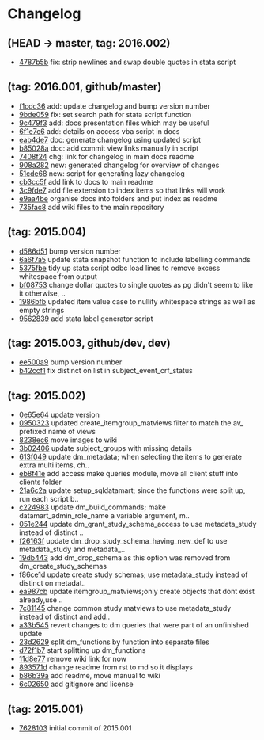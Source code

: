 # Changelog

## (HEAD -> master, tag: 2016.002)
- [4787b5b](https://github.com/lindsay-stevens-kirby/openclinica_sqldatamart/commit/4787b5bb577f2bcf02badf5e5d56a7d4a0b7c72e) fix: strip newlines and swap double quotes in stata script

## (tag: 2016.001, github/master)
- [f1cdc36](https://github.com/lindsay-stevens-kirby/openclinica_sqldatamart/commit/f1cdc3682461901e095da40db69028cd822971e9) add: update changelog and bump version number
- [9bde059](https://github.com/lindsay-stevens-kirby/openclinica_sqldatamart/commit/9bde05922c1700694453d6e71141440af877b880) fix: set search path for stata script function
- [9c479f3](https://github.com/lindsay-stevens-kirby/openclinica_sqldatamart/commit/9c479f39d6b96431bd7e1b38add4c8a50ccf6a1e) add: docs presentation files which may be useful
- [6f1e7c6](https://github.com/lindsay-stevens-kirby/openclinica_sqldatamart/commit/6f1e7c668cd43360c3961a0a3090bdb560d17943) add: details on access vba script in docs
- [eab4de7](https://github.com/lindsay-stevens-kirby/openclinica_sqldatamart/commit/eab4de7925320c334ce7456fa9e031dd13f43c14) doc: generate changelog using updated script
- [b85028a](https://github.com/lindsay-stevens-kirby/openclinica_sqldatamart/commit/b85028a82699adb1e7fb6d09ec0fbd77bd7d1c81) doc: add commit view links manually in script
- [7408f24](https://github.com/lindsay-stevens-kirby/openclinica_sqldatamart/commit/7408f24cbaac6135a3d76fe1ea0d2ddfee5832b7) chg: link for changelog in main docs readme
- [908a282](https://github.com/lindsay-stevens-kirby/openclinica_sqldatamart/commit/908a28267b09e284578bee6209ce1a0cb7e60699) new: generated changelog for overview of changes
- [51cde68](https://github.com/lindsay-stevens-kirby/openclinica_sqldatamart/commit/51cde688e227212a4ae4265e90e73da3237c326a) new: script for generating lazy changelog
- [cb3cc5f](https://github.com/lindsay-stevens-kirby/openclinica_sqldatamart/commit/cb3cc5f824937f6b294894939afcd6d7048597e5) add link to docs to main readme
- [3c9fde7](https://github.com/lindsay-stevens-kirby/openclinica_sqldatamart/commit/3c9fde7cd343da6b16ac6312f7cd23f85d090fb0) add file extension to index items so that links will work
- [e9aa4be](https://github.com/lindsay-stevens-kirby/openclinica_sqldatamart/commit/e9aa4be2dcf9f8d907bff33106a45e1b683cac43) organise docs into folders and put index as readme
- [735fac8](https://github.com/lindsay-stevens-kirby/openclinica_sqldatamart/commit/735fac8b75c240302790d4b017ba6d7e4b9ac772) add wiki files to the main repository

## (tag: 2015.004)
- [d586d51](https://github.com/lindsay-stevens-kirby/openclinica_sqldatamart/commit/d586d518cca863a5dc690f45f0bcf48b8e50a005) bump version number
- [6a6f7a5](https://github.com/lindsay-stevens-kirby/openclinica_sqldatamart/commit/6a6f7a5ec7049ab0938b9c8b8332f254f1537fc4) update stata snapshot function to include labelling commands
- [5375fbe](https://github.com/lindsay-stevens-kirby/openclinica_sqldatamart/commit/5375fbe9ed13b530a68bb8610ff2311d5609ca24) tidy up stata script odbc load lines to remove excess whitespace from output
- [bf08753](https://github.com/lindsay-stevens-kirby/openclinica_sqldatamart/commit/bf0875368b8128ba0bf1b6cfd76506baa118ae2f) change dollar quotes to single quotes as pg didn't seem to like it otherwise, ..
- [1986bfb](https://github.com/lindsay-stevens-kirby/openclinica_sqldatamart/commit/1986bfb880bcc6a882fb0d20353f5e47b7dc0a61) updated item value case to nullify whitespace strings as well as empty strings
- [9562839](https://github.com/lindsay-stevens-kirby/openclinica_sqldatamart/commit/95628390cb9d7cf9c6e0b6a0d35709bd637869ac) add stata label generator script

## (tag: 2015.003, github/dev, dev)
- [ee500a9](https://github.com/lindsay-stevens-kirby/openclinica_sqldatamart/commit/ee500a9b9bb4a0b5890db930d494eec3f4258049) bump version number
- [b42ccf1](https://github.com/lindsay-stevens-kirby/openclinica_sqldatamart/commit/b42ccf1ec576caf6d1f09b6451cbdf415bfa8e94) fix distinct on list in subject_event_crf_status

## (tag: 2015.002)
- [0e65e64](https://github.com/lindsay-stevens-kirby/openclinica_sqldatamart/commit/0e65e64267c5d9b27e6d18fdbd1e6c4c19601a95) update version
- [0950323](https://github.com/lindsay-stevens-kirby/openclinica_sqldatamart/commit/0950323cc0e14c46dd5bd853ceeb29f9fc017ac8) updated create_itemgroup_matviews filter to match the av_ prefixed name of views
- [8238ec6](https://github.com/lindsay-stevens-kirby/openclinica_sqldatamart/commit/8238ec633963e8978cbcbaf030b051d230a2d3e8) move images to wiki
- [3b02406](https://github.com/lindsay-stevens-kirby/openclinica_sqldatamart/commit/3b0240617ca7789a9be5f602492c5d5102461294) update subject_groups with missing details
- [613f049](https://github.com/lindsay-stevens-kirby/openclinica_sqldatamart/commit/613f049e282aa4736cde0b79008ef34876dbc440) update dm_metadata; when selecting the items to generate extra multi items, ch..
- [eb8f41e](https://github.com/lindsay-stevens-kirby/openclinica_sqldatamart/commit/eb8f41e69a0d77d69264b6a52146bec777083cd4) add access make queries module, move all client stuff into clients folder
- [21a6c2a](https://github.com/lindsay-stevens-kirby/openclinica_sqldatamart/commit/21a6c2a64bac5eb81166c639a215c24e10b1aec8) update setup_sqldatamart; since the functions were split up, run each script b..
- [c224983](https://github.com/lindsay-stevens-kirby/openclinica_sqldatamart/commit/c224983a5546b4cb78d376ef03ef2d724872ee31) update dm_build_commands; make datamart_admin_role_name a variable argument, m..
- [051e244](https://github.com/lindsay-stevens-kirby/openclinica_sqldatamart/commit/051e2441cf694fb9739e41545211d9d19f929b02) update dm_grant_study_schema_access to use metadata_study instead of distinct ..
- [f26163f](https://github.com/lindsay-stevens-kirby/openclinica_sqldatamart/commit/f26163fe229d09b3d0340815eb24b2453742dc34) update dm_drop_study_schema_having_new_def to use metadata_study and metadata_..
- [19db443](https://github.com/lindsay-stevens-kirby/openclinica_sqldatamart/commit/19db443c6f73cc1c69d1f41cc4418acc342cd351) add dm_drop_schema as this option was removed from dm_create_study_schemas
- [f86ce1d](https://github.com/lindsay-stevens-kirby/openclinica_sqldatamart/commit/f86ce1d3f802202cd4827ad646d9e3f995541717) update create study schemas; use metadata_study instead of distinct on metadat..
- [ea987cb](https://github.com/lindsay-stevens-kirby/openclinica_sqldatamart/commit/ea987cb8eef1e64063e819a0777b893575b71f96) update itemgroup_matviews;only create objects that dont exist already,use ..
- [7c81145](https://github.com/lindsay-stevens-kirby/openclinica_sqldatamart/commit/7c811456badcdaa81385bef4b080db7139ea7145) change common study matviews to use metadata_study instead of distinct and add..
- [a33b545](https://github.com/lindsay-stevens-kirby/openclinica_sqldatamart/commit/a33b545e12e42da73bf5ed650490f8b44815c9cd) revert changes to dm queries that were part of an unfinished update
- [23d2629](https://github.com/lindsay-stevens-kirby/openclinica_sqldatamart/commit/23d26290409f4131566f5f92e0ad66055add22e0) split dm_functions by function into separate files
- [d72f1b7](https://github.com/lindsay-stevens-kirby/openclinica_sqldatamart/commit/d72f1b733ab7d17e2ce9b974f3bde50d49e449af) start splitting up dm_functions
- [11d8e77](https://github.com/lindsay-stevens-kirby/openclinica_sqldatamart/commit/11d8e77ba48d537001117099df078fffc63ee731) remove wiki link for now
- [893571d](https://github.com/lindsay-stevens-kirby/openclinica_sqldatamart/commit/893571d09cc75a570b732f464dcadc207d536595) change readme from rst to md so it displays
- [b86b39a](https://github.com/lindsay-stevens-kirby/openclinica_sqldatamart/commit/b86b39af4670d33729db4a8b1fb98788f95650ed) add readme, move manual to wiki
- [6c02650](https://github.com/lindsay-stevens-kirby/openclinica_sqldatamart/commit/6c0265066f31a2c731cf228739ba03e0558fab22) add gitignore and license

## (tag: 2015.001)
- [7628103](https://github.com/lindsay-stevens-kirby/openclinica_sqldatamart/commit/76281030ddba1a58fa965d3f2f0e66464d10326f) initial commit of 2015.001

